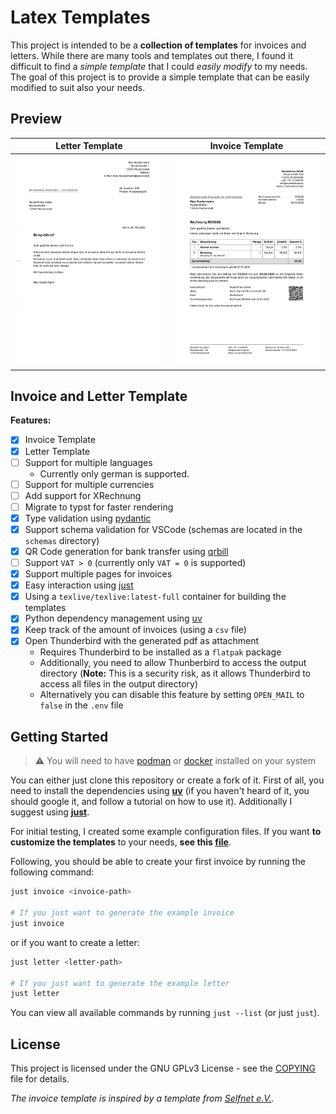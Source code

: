 # Latex Templates

This project is intended to be a **collection of templates** for invoices and letters. While there are many tools and templates out there, I found it difficult to find a _simple template_ that I could _easily modify_ to my needs. The goal of this project is to provide a simple template that can be easily modified to suit also your needs.

## Preview

| Letter Template                                                                | Invoice Template                                                                  |
| ------------------------------------------------------------------------------ | --------------------------------------------------------------------------------- |
| [![Letter Template](examples/letter.preview.png)](examples/letter.example.pdf) | [![Invoice Template](examples/invoice.preview.png)](examples/invoice.example.pdf) |

## Invoice and Letter Template

**Features:**

- [x] Invoice Template
- [x] Letter Template
- [ ] Support for multiple languages
  - Currently only german is supported.
- [ ] Support for multiple currencies
- [ ] Add support for XRechnung
- [ ] Migrate to typst for faster rendering
- [x] Type validation using [pydantic](https://docs.pydantic.dev)
- [x] Support schema validation for VSCode (schemas are located in the `schemas` directory)
- [x] QR Code generation for bank transfer using [qrbill](https://ctan.org/pkg/qrbill)
- [ ] Support `VAT > 0` (currently only `VAT = 0` is supported)
- [x] Support multiple pages for invoices
- [x] Easy interaction using [just](https://just.systems/man/en/)
- [x] Using a `texlive/texlive:latest-full` container for building the templates
- [x] Python dependency management using [uv](https://docs.astral.sh/uv/)
- [x] Keep track of the amount of invoices (using a `csv` file)
- [x] Open Thunderbird with the generated pdf as attachment
  - Requires Thunderbird to be installed as a `flatpak` package
  - Additionally, you need to allow Thunberbird to access the output directory (**Note:** This is a security risk, as it allows Thunderbird to access all files in the output directory)
  - Alternatively you can disable this feature by setting `OPEN_MAIL` to `false` in the `.env` file

## Getting Started

> :warning: You will need to have [podman](https://podman.io) or [docker](https://www.docker.com) installed on your system

You can either just clone this repository or create a fork of it. First of all, you need to install the dependencies using **[uv](https://github.com/astral-sh/uv)** (if you haven't heard of it, you should google it, and follow a tutorial on how to use it). Additionally I suggest using **[just](https://just.systems/man/en/)**.

For initial testing, I created some example configuration files. If you want **to customize the templates** to your needs, **see this [file](examples/README.md)**.

Following, you should be able to create your first invoice by running the following command:

```bash
just invoice <invoice-path>

# If you just want to generate the example invoice
just invoice
```

or if you want to create a letter:

```bash
just letter <letter-path>

# If you just want to generate the example letter
just letter
```

You can view all available commands by running `just --list` (or just `just`).

## License

This project is licensed under the GNU GPLv3 License - see the [COPYING](COPYING) file for details.

_The invoice template is inspired by a template from [Selfnet e.V.](https://www.selfnet.de/)._
